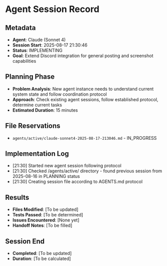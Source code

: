 # Agent Session Record

## Metadata
- **Agent**: Claude (Sonnet 4)
- **Session Start**: 2025-08-17 21:30:46
- **Status**: IMPLEMENTING
- **Goal**: Extend Discord integration for general posting and screenshot capabilities

## Planning Phase
- **Problem Analysis**: New agent instance needs to understand current system state and follow coordination protocol
- **Approach**: Check existing agent sessions, follow established protocol, determine current tasks
- **Estimated Duration**: 15 minutes

## File Reservations
- `agents/active/claude-sonnet4-2025-08-17-213046.md` - IN_PROGRESS

## Implementation Log
- [21:30] Started new agent session following protocol
- [21:30] Checked /agents/active/ directory - found previous session from 2025-08-16 in PLANNING status
- [21:30] Creating session file according to AGENTS.md protocol

## Results
- **Files Modified**: [To be updated]
- **Tests Passed**: [To be determined]
- **Issues Encountered**: [None yet]
- **Handoff Notes**: [To be filled]

## Session End
- **Completed**: [To be updated]
- **Duration**: [To be calculated]
